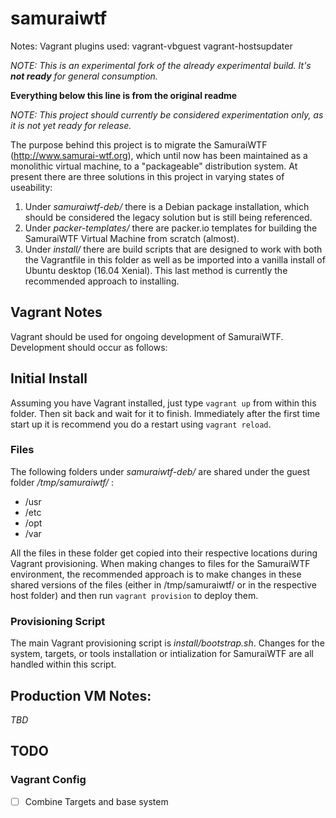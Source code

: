 # samuraiwtf
Notes: Vagrant plugins used: vagrant-vbguest vagrant-hostsupdater

*NOTE: This is an experimental fork of the already experimental build. It's **not ready** for general consumption.*

**Everything below this line is from the original readme**

*NOTE: This project should currently be considered experimentation only, as it is not yet ready for release.*

The purpose behind this project is to migrate the SamuraiWTF (http://www.samurai-wtf.org), which until now has been maintained as a monolithic virtual machine, to a "packageable" distribution system. At present there are three solutions in this project in varying states of useability:

1. Under *samuraiwtf-deb/* there is a Debian package installation, which should be considered the legacy solution but is still being referenced.
2. Under *packer-templates/* there are packer.io templates for building the SamuraiWTF Virtual Machine from scratch (almost).
3. Under *install/* there are build scripts that are designed to work with both the Vagrantfile in this folder as well as be imported into a vanilla install of Ubuntu desktop (16.04 Xenial). This last method is currently the recommended approach to installing.


## Vagrant Notes
Vagrant should be used for ongoing development of SamuraiWTF. Development should occur as follows:

## Initial Install
Assuming you have Vagrant installed, just type `vagrant up` from within this folder. Then sit back and wait for it to finish. Immediately after the first time start up it is recommend you do a restart using `vagrant reload`.

### Files
The following folders under *samuraiwtf-deb/* are shared under the guest folder */tmp/samuraiwtf/* :

* /usr
* /etc
* /opt
* /var

All the files in these folder get copied into their respective locations during Vagrant provisioning.  When making changes to files for the SamuraiWTF environment, the recommended approach is to make changes in these shared versions of the files (either in /tmp/samuraiwtf/ or in the respective host folder) and then run `vagrant provision` to deploy them.

### Provisioning Script
The main Vagrant provisioning script is *install/bootstrap.sh*.  Changes for the system, targets, or tools installation or intialization for SamuraiWTF are all handled within this script.

## Production VM Notes:
*TBD*

## TODO
### Vagrant Config
- [ ] Combine Targets and base system
